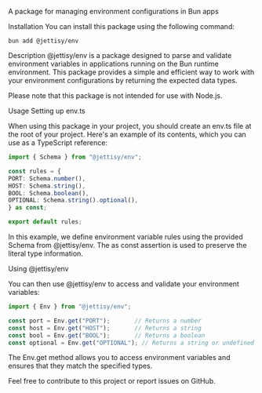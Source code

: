 A package for managing environment configurations in Bun apps

Installation
You can install this package using the following command:

```shell
bun add @jettisy/env
```
Description
@jettisy/env is a package designed to parse and validate environment variables in applications running on the Bun runtime environment. This package provides a simple and efficient way to work with your environment configurations by returning the expected data types.

Please note that this package is not intended for use with Node.js.

Usage
Setting up env.ts

When using this package in your project, you should create an env.ts file at the root of your project. Here's an example of its contents, which you can use as a TypeScript reference:

```typescript
import { Schema } from "@jettisy/env";

const rules = {
PORT: Schema.number(),
HOST: Schema.string(),
BOOL: Schema.boolean(),
OPTIONAL: Schema.string().optional(),
} as const;

export default rules;
```
In this example, we define environment variable rules using the provided Schema from @jettisy/env. The as const assertion is used to preserve the literal type information.

Using @jettisy/env

You can then use @jettisy/env to access and validate your environment variables:

```typescript
import { Env } from "@jettisy/env";

const port = Env.get("PORT");       // Returns a number
const host = Env.get("HOST");       // Returns a string
const bool = Env.get("BOOL");       // Returns a boolean
const optional = Env.get("OPTIONAL"); // Returns a string or undefined
```

The Env.get method allows you to access environment variables and ensures that they match the specified types.

Feel free to contribute to this project or report issues on GitHub.
